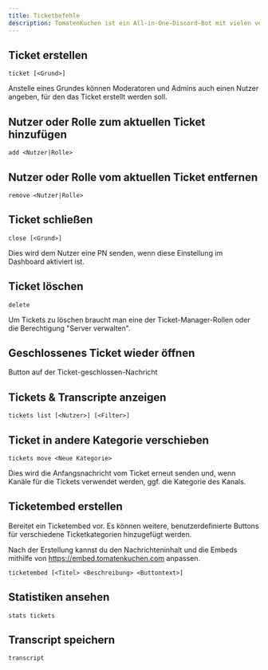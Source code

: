 ```yaml
---
title: Ticketbefehle
description: TomatenKuchen ist ein All-in-One-Discord-Bot mit vielen verschiedenen Funktionen. Listet alle Ticketbefehle auf.
---
```


## Ticket erstellen

`ticket [<Grund>]`

Anstelle eines Grundes können Moderatoren und Admins auch einen Nutzer angeben, für den das Ticket erstellt werden soll.

## Nutzer oder Rolle zum aktuellen Ticket hinzufügen

`add <Nutzer|Rolle>`

## Nutzer oder Rolle vom aktuellen Ticket entfernen

`remove <Nutzer|Rolle>`

## Ticket schließen

`close [<Grund>]`

Dies wird dem Nutzer eine PN senden, wenn diese Einstellung im Dashboard aktiviert ist.

## Ticket löschen

`delete`

Um Tickets zu löschen braucht man eine der Ticket-Manager-Rollen oder die Berechtigung "Server verwalten".

## Geschlossenes Ticket wieder öffnen

Button auf der Ticket-geschlossen-Nachricht

## Tickets & Transcripte anzeigen

`tickets list [<Nutzer>] [<Filter>]`

## Ticket in andere Kategorie verschieben

`tickets move <Neue Kategorie>`

Dies wird die Anfangsnachricht vom Ticket erneut senden und, wenn Kanäle für die Tickets verwendet werden, ggf. die Kategorie des Kanals.

## Ticketembed erstellen

Bereitet ein Ticketembed vor. Es können weitere, benutzerdefinierte Buttons für verschiedene Ticketkategorien hinzugefügt werden.

Nach der Erstellung kannst du den Nachrichteninhalt und die Embeds mithilfe von https://embed.tomatenkuchen.com anpassen.

`ticketembed [<Titel> <Beschreibung> <Buttontext>]`

## Statistiken ansehen

`stats tickets`

## Transcript speichern

`transcript`
